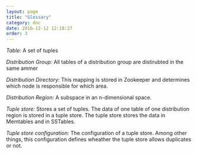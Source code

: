 ```yaml
---
layout: page
title: "Glossary"
category: doc
date: 2016-12-12 12:18:27
order: 3
---
```


*Table:* A set of tuples

*Distribution Group:* All tables of a distribution group are distirubted in the same ammer

*Distribution Directory:* This mapping is stored in Zookeeper and determines which node is responsible for which area.

*Distribution Region:* A subspace in an n-dimensional space. 

*Tuple store:* Stores a set of tuples. The data of one table of one distribution region is stored in a tuple store. The tuple store stores the data in Memtables and in SSTables.

*Tuple store configuration:* The configuration of a tuple store. Among other things, this configuration defines wheather the tuple store allows duplicates or not. 
